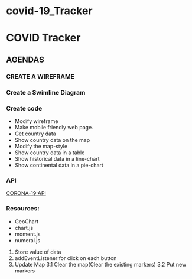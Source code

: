 # covid-19_Tracker
# COVID Tracker

## AGENDAS

### CREATE A WIREFRAME

### Create a Swimline Diagram

### Create code
* Modify wireframe
* Make mobile friendly web page.
* Get country data
* Show country data on the map
* Modify the map-style
* Show country data in a table
* Show historical data in a line-chart
* Show continental data in a pie-chart

### API
[CORONA-19:API](https://www.corona.lmao.ninja)

### Resources:
* GeoChart
* chart.js
* moment.js
* numeral.js

1. Store value of data
2. addEventListener for click on each button
3. Update Map
3.1 Clear the map(Clear the existing markers)
3.2 Put new markers
